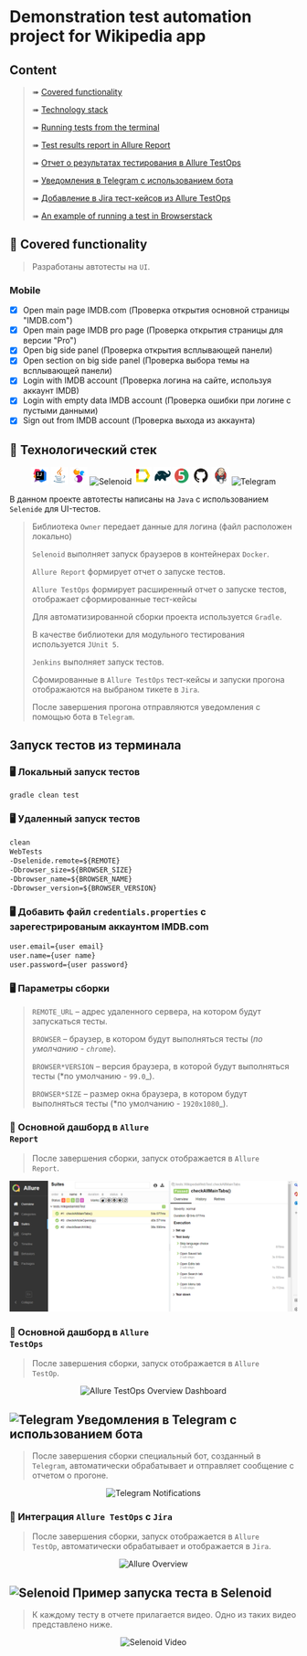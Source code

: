 # Demonstration test automation project for Wikipedia app


## Content

> ➠ [Covered functionality](#earth_africa-покрытый-функционал)
>
> ➠ [Technology stack](#classical_building-технологический-стек)
>
> ➠ [Running tests from the terminal](#запуск-тестов-из-терминала)
>
> ➠ [Test results report in Allure Report](#skier-главная-страница-allure-отчета)
> 
> ➠ [Отчет о результатах тестирования в Allure TestOps](#skier-главная-страница-allure-testops-отчета)
>
> ➠ [Уведомления в Telegram с использованием бота](#-уведомления-в-telegram-с-использованием-бота)
> 
> ➠ [Добавление в Jira тест-кейсов из Allure TestOps](#-добавления-в-jira-с-тест-кейсов-из-allure-testops)
>
> ➠ [An example of running a test in Browserstack](#-пример-запуска-теста-в-selenoid)

## :tshirt: Covered functionality

> Разработаны автотесты на <code>UI</code>.

### Mobile

- [x] Open main page IMDB.com (Проверка открытия основной страницы "IMDB.com")
- [x] Open main page IMDB pro page (Проверка открытия страницы для версии "Pro")
- [x] Open big side panel (Проверка открытия всплывающей панели)
- [x] Open section on big side panel (Проверка выбора темы на всплывающей панели)
- [x] Login with IMDB account (Проверка логина на сайте, используя аккаунт IMDB)
- [x] Login with empty data IMDB account (Проверка ошибки при логине с пустыми данными)
- [x] Sign out from IMDB account (Проверка выхода из аккаунта)

## :abacus: Технологический стек

<p align="center">
<img width="6%" title="IntelliJ IDEA" src="images/logo/Intelij_IDEA.svg">
<img width="6%" title="Java" src="images/logo/Java.svg">
<img width="6%" title="Selenide" src="images/logo/Selenide.svg">
<img width="6%" title="Selenoid" src="images/logo/Selenoid.svg">
<img width="6%" title="Allure Report" src="images/logo/Allure_Report.svg">
<img width="6%" title="Gradle" src="images/logo/Gradle.svg">
<img width="6%" title="JUnit5" src="images/logo/JUnit5.svg">
<img width="6%" title="GitHub" src="images/logo/GitHub.svg">
<img width="6%" title="Jenkins" src="images/logo/Jenkins.svg">
<img width="6%" title="Telegram" src="images/logo/Telegram.svg">
</p>

В данном проекте автотесты написаны на <code>Java</code> с использованием <code>Selenide</code> для UI-тестов.

> Библиотека <code>Owner</code> передает данные для логина (файл расположен локально)
> 
> <code>Selenoid</code> выполняет запуск браузеров в контейнерах <code>Docker</code>.
>
> <code>Allure Report</code> формирует отчет о запуске тестов.
> 
> <code>Allure TestOps</code> формирует расширенный отчет о запуске тестов, отображает сформированные тест-кейсы
> 
> Для автоматизированной сборки проекта используется <code>Gradle</code>.
>
> В качестве библиотеки для модульного тестирования используется <code>JUnit 5</code>.
>
> <code>Jenkins</code> выполняет запуск тестов.
> 
> Сфомированные в <code>Allure TestOps</code> тест-кейсы и запуски прогона отображаются на выбраном тикете в <code>Jira</code>.
>  
>  После завершения прогона отправляются уведомления с помощью бота в <code>Telegram</code>.

## Запуск тестов из терминала

### :desktop_computer: Локальный запуск тестов

```
gradle clean test
```

### :desktop_computer: Удаленный запуск тестов

```
clean
WebTests
-Dselenide.remote=${REMOTE}
-Dbrowser_size=${BROWSER_SIZE}
-Dbrowser_name=${BROWSER_NAME}
-Dbrowser_version=${BROWSER_VERSION}
```
### :desktop_computer: Добавить файл <code>credentials.properties</code> с зарегестрированым аккаунтом IMDB.com
```
user.email={user email}
user.name={user name}
user.password={user password}

```


### :desktop_computer: Параметры сборки

> <code>REMOTE_URL</code> – адрес удаленного сервера, на котором будут запускаться тесты.
>
> <code>BROWSER</code> – браузер, в котором будут выполняться тесты (_по умолчанию - <code>chrome</code>_).
>
> <code>BROWSER*VERSION</code> – версия браузера, в которой будут выполняться тесты (*по умолчанию - <code>99.0</code>\_).
>
> <code>BROWSER*SIZE</code> – размер окна браузера, в котором будут выполняться тесты (*по умолчанию - <code>1920x1080</code>\_).




### :scroll: Основной дашборд в <code>Allure Report</code>

> После завершения сборки, запуск отображается в <code>Allure Report</code>.


<p align="center">
<img title="Allure Overview Dashboard" src="images/screens/allure.PNG">
</p>


### :scroll: Основной дашборд в <code>Allure TestOps</code>

> После завершения сборки, запуск отображается в <code>Allure TestOp</code>.

<p align="center">
<img title="Allure TestOps Overview Dashboard" src="images/screens/AllureTestOps.PNG">
</p>


## <img width="4%" title="Telegram" src="images/logo/Telegram.svg"> Уведомления в Telegram с использованием бота

> После завершения сборки специальный бот, созданный в <code>Telegram</code>, автоматически обрабатывает и отправляет сообщение с отчетом о прогоне.

<p align="center">
<img title="Telegram Notifications" src="images/screens/Telegram.PNG">
</p>

### :scroll: Интеграция <code>Allure TestOps</code> с <code>Jira</code>

> После завершения сборки, запуск отображается в <code>Allure TestOp</code>, автоматически обрабатывает и отображается в <code>Jira</code>.

<p align="center">
<img title="Allure Overview" src="images/screens/Jira.PNG">
</p>

## <img width="4%" title="Selenoid" src="images/logo/Selenoid.svg"> Пример запуска теста в Selenoid

> К каждому тесту в отчете прилагается видео. Одно из таких видео представлено ниже.
<p align="center">
  <img title="Selenoid Video" src="images/gifs/Selenoid.gif">
</p>
